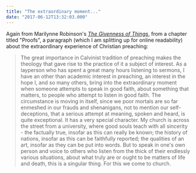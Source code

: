 ```yaml
---
title: "The extraordinary moment..."
date: "2017-06-12T13:32:03.000"
---
```


Again from Marilynne Robinson's [_The Givenness of Things_](http://amzn.to/2rVMPUh), from a chapter titled "Proofs", a paragraph (which I am splitting up for online readability) about the extraordinary experience of Christian preaching:

> The great importance in Calvinist tradition of preaching makes the theology that gave rise to the practice of it a subject of interest. As a layperson who has spent a great many hours listening to sermons, I have an other than academic interest in preaching, an interest in the hope I, and so many others, bring into the extraordinary moment when someone attempts to speak in good faith, about something that matters, to people who attempt to listen in good faith. The circumstance is moving in itself, since we poor mortals are so far enmeshed in our frauds and shenanigans, not to mention our self-deceptions, that a serious attempt at meaning, spoken and heard, is quite exceptional. It has a very special character. My church is across the street from a university, where good souls teach with all sincerity - the factually true, insofar as this can really be known; the history of nations, insofar as this can be faithfully reported; the qualities of an art, insofar as they can be put into words. But to speak in one's own person and voice to others who listen from the thick of their endlessly various situations, about what truly are or ought to be matters of life and death, this is a singular thing. For this we come to church.
